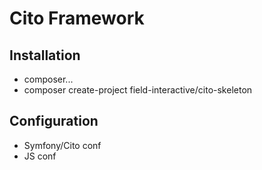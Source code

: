 # Cito Framework

## Installation
- composer...
- composer create-project field-interactive/cito-skeleton

## Configuration
- Symfony/Cito conf
- JS conf
